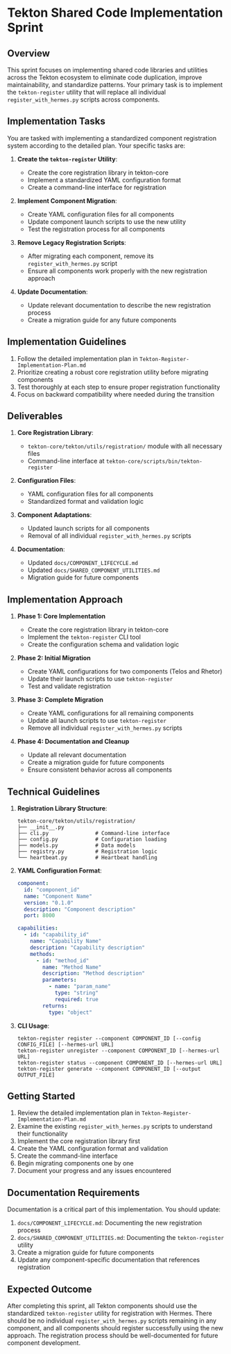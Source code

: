 # Tekton Shared Code Implementation Sprint

## Overview

This sprint focuses on implementing shared code libraries and utilities across the Tekton ecosystem to eliminate code duplication, improve maintainability, and standardize patterns. Your primary task is to implement the `tekton-register` utility that will replace all individual `register_with_hermes.py` scripts across components.

## Implementation Tasks

You are tasked with implementing a standardized component registration system according to the detailed plan. Your specific tasks are:

1. **Create the `tekton-register` Utility**:
   - Create the core registration library in tekton-core
   - Implement a standardized YAML configuration format
   - Create a command-line interface for registration

2. **Implement Component Migration**:
   - Create YAML configuration files for all components
   - Update component launch scripts to use the new utility
   - Test the registration process for all components

3. **Remove Legacy Registration Scripts**:
   - After migrating each component, remove its `register_with_hermes.py` script
   - Ensure all components work properly with the new registration approach

4. **Update Documentation**:
   - Update relevant documentation to describe the new registration process
   - Create a migration guide for any future components

## Implementation Guidelines

1. Follow the detailed implementation plan in `Tekton-Register-Implementation-Plan.md`
2. Prioritize creating a robust core registration utility before migrating components
3. Test thoroughly at each step to ensure proper registration functionality
4. Focus on backward compatibility where needed during the transition

## Deliverables

1. **Core Registration Library**:
   - `tekton-core/tekton/utils/registration/` module with all necessary files
   - Command-line interface at `tekton-core/scripts/bin/tekton-register`

2. **Configuration Files**:
   - YAML configuration files for all components
   - Standardized format and validation logic

3. **Component Adaptations**:
   - Updated launch scripts for all components
   - Removal of all individual `register_with_hermes.py` scripts

4. **Documentation**:
   - Updated `docs/COMPONENT_LIFECYCLE.md`
   - Updated `docs/SHARED_COMPONENT_UTILITIES.md`
   - Migration guide for future components

## Implementation Approach

1. **Phase 1: Core Implementation**
   - Create the core registration library in tekton-core
   - Implement the `tekton-register` CLI tool
   - Create the configuration schema and validation logic

2. **Phase 2: Initial Migration**
   - Create YAML configurations for two components (Telos and Rhetor)
   - Update their launch scripts to use `tekton-register`
   - Test and validate registration

3. **Phase 3: Complete Migration**
   - Create YAML configurations for all remaining components
   - Update all launch scripts to use `tekton-register`
   - Remove all individual `register_with_hermes.py` scripts

4. **Phase 4: Documentation and Cleanup**
   - Update all relevant documentation
   - Create a migration guide for future components
   - Ensure consistent behavior across all components

## Technical Guidelines

1. **Registration Library Structure**:
   ```
   tekton-core/tekton/utils/registration/
   ├── __init__.py
   ├── cli.py               # Command-line interface
   ├── config.py            # Configuration loading
   ├── models.py            # Data models
   ├── registry.py          # Registration logic
   └── heartbeat.py         # Heartbeat handling
   ```

2. **YAML Configuration Format**:
   ```yaml
   component:
     id: "component_id"
     name: "Component Name"
     version: "0.1.0"
     description: "Component description"
     port: 8000

   capabilities:
     - id: "capability_id"
       name: "Capability Name"
       description: "Capability description"
       methods:
         - id: "method_id"
           name: "Method Name"
           description: "Method description"
           parameters:
             - name: "param_name"
               type: "string"
               required: true
           returns:
             type: "object"
   ```

3. **CLI Usage**:
   ```
   tekton-register register --component COMPONENT_ID [--config CONFIG_FILE] [--hermes-url URL]
   tekton-register unregister --component COMPONENT_ID [--hermes-url URL]
   tekton-register status --component COMPONENT_ID [--hermes-url URL]
   tekton-register generate --component COMPONENT_ID [--output OUTPUT_FILE]
   ```

## Getting Started

1. Review the detailed implementation plan in `Tekton-Register-Implementation-Plan.md`
2. Examine the existing `register_with_hermes.py` scripts to understand their functionality
3. Implement the core registration library first
4. Create the YAML configuration format and validation
5. Create the command-line interface
6. Begin migrating components one by one
7. Document your progress and any issues encountered

## Documentation Requirements

Documentation is a critical part of this implementation. You should update:

1. `docs/COMPONENT_LIFECYCLE.md`: Documenting the new registration process
2. `docs/SHARED_COMPONENT_UTILITIES.md`: Documenting the `tekton-register` utility
3. Create a migration guide for future components
4. Update any component-specific documentation that references registration

## Expected Outcome

After completing this sprint, all Tekton components should use the standardized `tekton-register` utility for registration with Hermes. There should be no individual `register_with_hermes.py` scripts remaining in any component, and all components should register successfully using the new approach. The registration process should be well-documented for future component development.